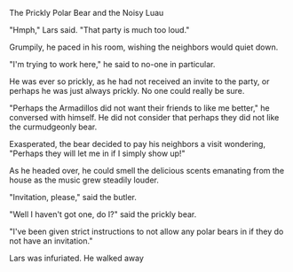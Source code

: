 The Prickly Polar Bear and the Noisy Luau

"Hmph," Lars said.  "That party is much too loud."

Grumpily, he paced in his room, wishing the neighbors would quiet down.

"I'm trying to work here," he said to no-one in particular.

He was ever so prickly, as he had not received an invite to the party, or perhaps he was just always prickly.  No one could really be sure.

"Perhaps the Armadillos did not want their friends to like me better," he conversed with himself.  He did not consider that perhaps they did not like the curmudgeonly bear.

Exasperated, the bear decided to pay his neighbors a visit wondering, "Perhaps they will let me in if I simply show up!"

As he headed over, he could smell the delicious scents emanating from the house as the music grew steadily louder.

"Invitation, please," said the butler.

"Well I haven't got one, do I?" said the prickly bear.

"I've been given strict instructions to not allow any polar bears in if they do not have an invitation."

Lars was infuriated.  He walked away

